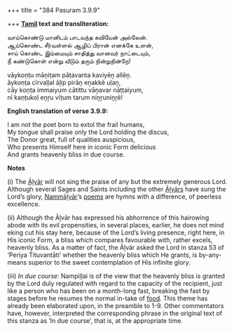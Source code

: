 +++
title = "384 Pasuram 3.9.9"

+++
**[Tamil](/definition/tamil#history "show Tamil definitions") text and transliteration:**

வாய்கொண்டு மானிடம் பாடவந்த கவியேன் அல்லேன்.  
ஆய்கொண்ட சீர்வள்ளல் ஆழிப் பிரான் எனக்கே உளன்,  
சாய் கொண்ட இம்மையும் சாதித்து வானவர் நாட்டையும்,  
நீ கண்டுகொள் என்று வீடும் தரும் நின்றுநின்றே!

vāykoṇṭu māṉiṭam pāṭavanta kaviyēṉ allēṉ.  
āykoṇṭa cīrvaḷḷal āḻip pirāṉ eṉakkē uḷaṉ,  
cāy koṇṭa immaiyum cātittu vāṉavar nāṭṭaiyum,  
nī kaṇṭukoḷ eṉṟu vīṭum tarum niṉṟuniṉṟē!

**English translation of verse 3.9.9:**

I am not the poet born to extol the frail humans,  
My tongue shall praise only the Lord holding the discus,  
The Donor great, full of qualities auspicious,  
Who presents Himself here in iconic Form delicious  
And grants heavenly bliss in due course.

**Notes**

\(i\) The [Āḻvār](/definition/aḻvar#vaishnavism "show Āḻvār definitions") will not sing the praise of any but the extremely generous Lord. Although several Sages and Saints including the other [Āḻvārs](/definition/aḻvar#vaishnavism "show Āḻvārs definitions") have sung the Lord’s glory, [Nammāḻvār](/definition/nammalvar#vaishnavism "show Nammāḻvār definitions")’s [poems](/definition/poem#history "show poems definitions") are hymns with a difference, of peerless excellence.

\(ii\) Although the Āḻvār has expressed his abhorrence of this hairowing abode with its evil propensities, in several places, earlier, he does not mind eking cut his stay here, because of the Lord’s living presence, right here, in His iconic Form, a bliss which compares favourable with, rather excels, heavenly bliss. As a matter of fact, the Āḻvār asked the Lord in stanza 53 of ‘Periya Tituvantāti’ whether the heavenly bliss which He grants, is by-any-means superior to the sweet contemplation of His infinite glory.

\(iii\) *In due course*: Nampiḷḷai is of the view that the heavenly bliss is granted by the Lord duly regulated with regard to the capacity of the recipient, just like a person who has been on a month-long fast, breaking the fast by stages before he resumes the normal in-take of [food](/definition/food#history "show food definitions"). This theme has already been elaborated upon, in the preamble to 1-9. Other commentators have, however, interpreted the corresponding phrase in the original text of this stanza as ‘In due course’, that is, at the appropriate time.


